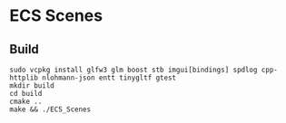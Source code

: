 # ECS Scenes

## Build

```
sudo vcpkg install glfw3 glm boost stb imgui[bindings] spdlog cpp-httplib nlohmann-json entt tinygltf gtest
mkdir build
cd build
cmake ..
make && ./ECS_Scenes
```
